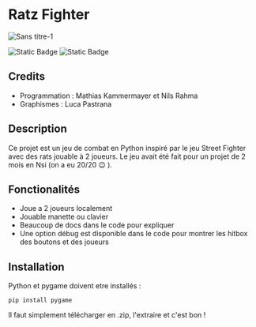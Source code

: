 # Ratz Fighter

![Sans titre-1](https://github.com/Fallhicory/Ratz-Fighter/assets/84321793/49b33dbe-7d17-4d51-9658-d973353eab9e)

![Static Badge](https://img.shields.io/badge/Python-FFD43B?style=for-the-badge&logo=python&logoColor=blue)
![Static Badge](https://img.shields.io/badge/VSCode-0078D4?style=for-the-badge&logo=visual%20studio%20code&logoColor=white)

## Credits
* Programmation : Mathias Kammermayer et Nils Rahma
* Graphismes : Luca Pastrana


## Description
Ce projet est un jeu de combat en Python inspiré par le jeu Street Fighter avec des rats jouable à 2 joueurs. Le jeu avait été fait pour un projet de 2 mois en Nsi (on a eu 20/20 :wink: ).

## Fonctionalités

- Joue a 2 joueurs localement
- Jouable manette ou clavier
- Beaucoup de docs dans le code pour expliquer
- Une option débug est disponible dans le code pour montrer les hitbox des boutons et des joueurs

## Installation

Python et pygame doivent etre installés : 

```
pip install pygame
```

Il faut simplement télécharger en .zip, l'extraire et c'est bon !



